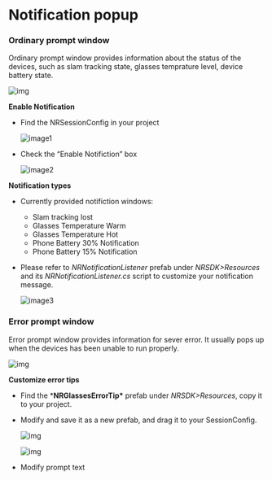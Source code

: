# Notification popup

### Ordinary prompt window

Ordinary prompt window provides information about the status of the devices, such as slam tracking state, glasses temprature level, device battery state.

![img](https://pub-8dffc52979c34362aa2dbe3a43f0792a.r2.dev/n1-0.png)

**Enable Notification**

- Find the NRSessionConfig in your project

  ![image1](https://pub-8dffc52979c34362aa2dbe3a43f0792a.r2.dev/n1-1.png)

  

- Check the “Enable Notifiction” box

  ![image2](https://pub-8dffc52979c34362aa2dbe3a43f0792a.r2.dev/n1-2.png)

  

**Notification types**

- Currently provided notifiction windows:

  - Slam tracking lost
  - Glasses Temperature Warm
  - Glasses Temperature Hot
  - Phone Battery 30% Notification
  - Phone Battery 15% Notification

- Please refer to *NRNotificationListener* prefab under *NRSDK>Resources* and its *NRNotificationListener.cs* script to customize your notification message.

  ![image3](https://pub-8dffc52979c34362aa2dbe3a43f0792a.r2.dev/n1-3.png)

  

### Error prompt window

Error prompt window provides information for sever error. It usually pops up when the devices has been unable to run properly.

![img](https://pub-8dffc52979c34362aa2dbe3a43f0792a.r2.dev/image-20240813172518487.png)

**Customize error tips**

- Find the ***NRGlassesErrorTip\*** prefab under *NRSDK>Resources*, copy it to your project.

- Modify and save it as a new prefab, and drag it to your SessionConfig.

  ![img](https://pub-8dffc52979c34362aa2dbe3a43f0792a.r2.dev/n1-5.jpg)

  

  ![img](https://pub-8dffc52979c34362aa2dbe3a43f0792a.r2.dev/image-20240813172526923.png)

- Modify prompt text
